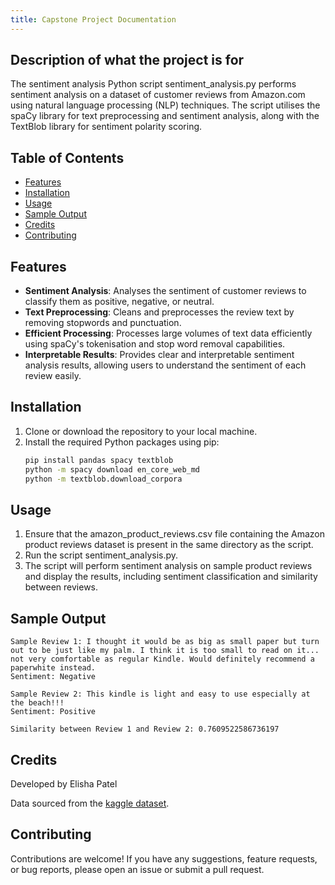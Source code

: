 ```yaml
---
title: Capstone Project Documentation
---
```

## Description of what the project is for

The sentiment analysis Python script sentiment_analysis.py performs sentiment analysis on a dataset of customer reviews from Amazon.com using natural language processing (NLP) techniques. The script utilises the spaCy library for text preprocessing and sentiment analysis, along with the TextBlob library for sentiment polarity scoring.

## Table of Contents

- [Features](#features)
- [Installation](#installation)
- [Usage](#usage)
- [Sample Output](#sample-output)
- [Credits](#credits)
- [Contributing](#contributing)
## Features

- **Sentiment Analysis**: Analyses the sentiment of customer reviews to classify them as positive, negative, or neutral.
- **Text Preprocessing**: Cleans and preprocesses the review text by removing stopwords and punctuation.
- **Efficient Processing**: Processes large volumes of text data efficiently using spaCy's tokenisation and stop word removal capabilities.
- **Interpretable Results**: Provides clear and interpretable sentiment analysis results, allowing users to understand the sentiment of each review easily.

## Installation

1. Clone or download the repository to your local machine.
2. Install the required Python packages using pip:
   ```sh
   pip install pandas spacy textblob
   python -m spacy download en_core_web_md
   python -m textblob.download_corpora
   ```

## Usage

1. Ensure that the amazon_product_reviews.csv file containing the Amazon product reviews dataset is present in the same directory as the script.
2. Run the script sentiment_analysis.py.
3. The script will perform sentiment analysis on sample product reviews and display the results, including sentiment classification and similarity between reviews.

## Sample Output

```
Sample Review 1: I thought it would be as big as small paper but turn out to be just like my palm. I think it is too small to read on it... not very comfortable as regular Kindle. Would definitely recommend a paperwhite instead.
Sentiment: Negative

Sample Review 2: This kindle is light and easy to use especially at the beach!!!
Sentiment: Positive

Similarity between Review 1 and Review 2: 0.7609522586736197
```

## Credits

Developed by Elisha Patel

Data sourced from the [kaggle dataset](https://www.kaggle.com/datasets/arhamrumi/amazon-product-reviews). 

## Contributing

Contributions are welcome! If you have any suggestions, feature requests, or bug reports, please open an issue or submit a pull request.